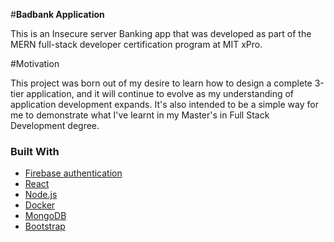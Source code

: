 #**Badbank Application**

This is an Insecure server Banking app that was developed as part of the MERN full-stack developer certification program at MIT xPro.

#Motivation

This project was born out of my desire to learn how to design a complete 3-tier application, and it will continue to evolve as my understanding of application development expands. It's also intended to be a simple way for me to demonstrate what I've learnt in my Master's in Full Stack Development degree.
### Built With
* [Firebase authentication](https://firebase.google.com/)
* [React](https://reactjs.org/)
* [Node.js](https://nodejs.org/en/)
* [Docker](https://www.docker.com/)
* [MongoDB](https://www.mongodb.com/)
* [Bootstrap](https://getbootstrap.com/)
